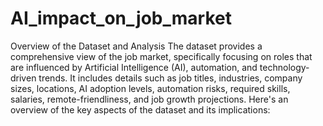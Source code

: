 # AI_impact_on_job_market

Overview of the Dataset and Analysis
The dataset provides a comprehensive view of the job market, specifically focusing on roles that are influenced by Artificial Intelligence (AI), automation, and technology-driven trends. It includes details such as job titles, industries, company sizes, locations, AI adoption levels, automation risks, required skills, salaries, remote-friendliness, and job growth projections. Here's an overview of the key aspects of the dataset and its implications:
